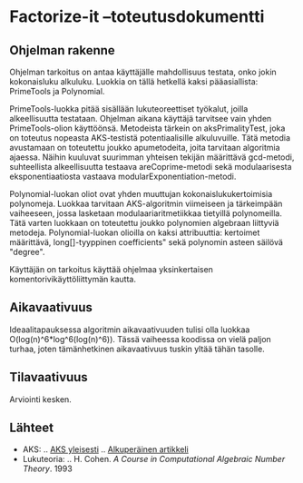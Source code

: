 # Factorize-it –toteutusdokumentti

## Ohjelman rakenne

Ohjelman tarkoitus on antaa käyttäjälle mahdollisuus testata, onko jokin kokonaisluku alkuluku. Luokkia on tällä hetkellä kaksi pääasiallista: PrimeTools ja Polynomial.

PrimeTools-luokka pitää sisällään lukuteoreettiset työkalut, joilla alkeellisuutta testataan. Ohjelman aikana käyttäjä tarvitsee vain yhden PrimeTools-olion käyttöönsä. Metodeista tärkein on aksPrimalityTest, joka on toteutus nopeasta AKS-testistä potentiaalisille alkuluvuille. Tätä metodia avustamaan on toteutettu joukko apumetodeita, joita tarvitaan algoritmia ajaessa. Näihin kuuluvat suurimman yhteisen tekijän määrittävä gcd-metodi, suhteellista alkeellisuutta testaava areCoprime-metodi sekä modulaarisesta eksponentiaatiosta vastaava modularExponentiation-metodi.

Polynomial-luokan oliot ovat yhden muuttujan kokonaislukukertoimisia polynomeja. Luokkaa tarvitaan AKS-algoritmin viimeiseen ja tärkeimpään vaiheeseen, jossa lasketaan modulaariaritmetiikkaa tietyillä polynomeilla. Tätä varten luokkaan on toteutettu joukko polynomien algebraan liittyviä metodeja. Polynomial-luokan olioilla on kaksi attribuuttia: kertoimet määrittävä, long[]-tyyppinen coefficients" sekä polynomin asteen säilövä "degree".

Käyttäjän on tarkoitus käyttää ohjelmaa yksinkertaisen komentorivikäyttöliittymän kautta.

## Aikavaativuus

Ideaalitapauksessa algoritmin aikavaativuuden tulisi olla luokkaa O(log(n)^6*log^6(log(n)^6)). Tässä vaiheessa koodissa on vielä paljon turhaa, joten tämänhetkinen aikavaativuus tuskin yltää tähän tasolle.

## Tilavaativuus

Arviointi kesken.



## Lähteet

* AKS:
	.. [AKS yleisesti](https://en.wikipedia.org/wiki/AKS_primality_test)
	.. [Alkuperäinen artikkeli](http://annals.math.princeton.edu/2004/160-2/p12)
* Lukuteoria:
	.. H. Cohen. _A Course in Computational Algebraic Number Theory_. 1993
